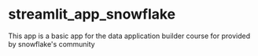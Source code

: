 # streamlit_app_snowflake
This app is a basic app for the data application builder course for provided by snowflake's community
